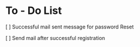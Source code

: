 # To - Do List
[ ] Successful mail sent message for password Reset

[ ] Send mail after successful registration